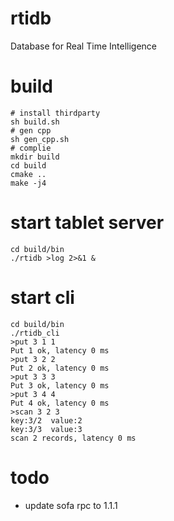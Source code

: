 # rtidb
Database for Real Time Intelligence

# build
```
# install thirdparty
sh build.sh
# gen cpp
sh gen_cpp.sh
# complie
mkdir build
cd build 
cmake ..
make -j4
```

# start tablet server

```
cd build/bin
./rtidb >log 2>&1 &
```

# start cli

```
cd build/bin
./rtidb_cli
>put 3 1 1
Put 1 ok, latency 0 ms
>put 3 2 2
Put 2 ok, latency 0 ms
>put 3 3 3
Put 3 ok, latency 0 ms
>put 3 4 4
Put 4 ok, latency 0 ms
>scan 3 2 3
key:3/2  value:2
key:3/3  value:3
scan 2 records, latency 0 ms
```

# todo

* update sofa rpc to 1.1.1
